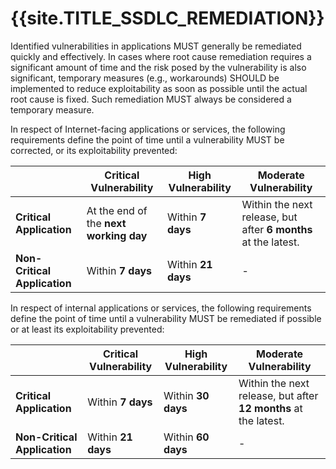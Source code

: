 <title>{{site.TITLE_SSDLC_REMEDIATION}}</title>

# {{site.TITLE_SSDLC_REMEDIATION}}

Identified vulnerabilities in applications MUST generally be remediated quickly and effectively. In cases where root cause remediation requires a significant amount of time and the risk posed by the vulnerability is also significant, temporary measures (e.g., workarounds) SHOULD be implemented to reduce exploitability as soon as possible until the actual root cause is fixed. Such remediation MUST always be considered a temporary measure.

In respect of Internet-facing applications or services, the following requirements define the point of time until a vulnerability MUST be corrected, or its exploitability prevented:

| | **Critical Vulnerability** | **High Vulnerability**  | **Moderate Vulnerability**  |
| ------------- | ------------- | ------------- | ------------- |
| **Critical Application** | At the end of the **next working day** |  Within **7 days** | Within the next release, but after **6 months** at the latest. |
| **Non-Critical Application** | Within **7 days**  | Within **21 days** | - |

In respect of internal applications or services, the following requirements define the point of time until a vulnerability MUST be remediated if possible or at least its exploitability prevented:

| | **Critical Vulnerability**  | **High Vulnerability** | **Moderate Vulnerability** |
| -------------| ------------- | ------------- | ------------- |
| **Critical Application** | Within **7 days**  | Within **30 days**  | Within the next release, but after **12 months** at the latest. |
| **Non-Critical Application**| Within **21 days**  | Within **60 days**  | - |
